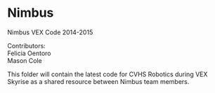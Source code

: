 Nimbus 
==============  

Nimbus VEX Code 2014-2015  

Contributors:  
  Felicia Oentoro  
  Mason Cole  
  
This folder will contain the latest code for CVHS Robotics during VEX Skyrise as a shared resource between Nimbus team members.